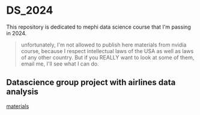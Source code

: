 # DS_2024
This repository is dedicated to mephi data science course that I'm passing in 2024.

>unfortunately, I'm not allowed to publish here materials from nvidia course, because I respect intellectual laws of the USA as well as laws of any other country.
>But if you REALLY want to look at some of them, email me, I'll see what I can do.

## Datascience group project with airlines data analysis  
[materials](https://drive.google.com/drive/folders/16ejx0vUq_e5rqHjt9VvyxPCQA_CAT9Er?usp=sharing)
